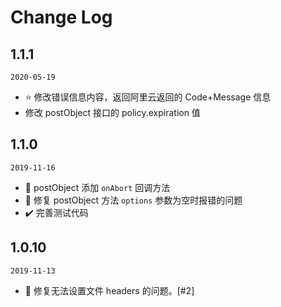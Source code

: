 # Change Log

## 1.1.1
`2020-05-19`
- :star: 修改错误信息内容，返回阿里云返回的 Code+Message 信息
- 修改 postObject 接口的 policy.expiration 值

## 1.1.0
`2019-11-16`

- :star2: postObject 添加 `onAbort` 回调方法
- :bug: 修复 postObject 方法 `options` 参数为空时报错的问题
- :heavy_check_mark: 完善测试代码

## 1.0.10
`2019-11-13`

- :bug: 修复无法设置文件 headers 的问题。[#2]
